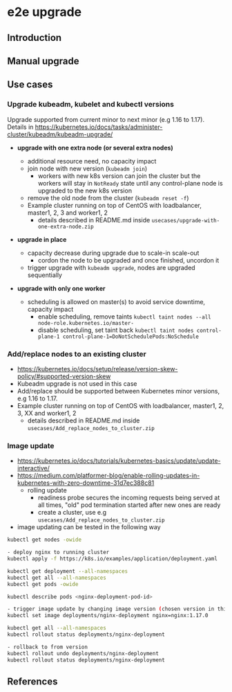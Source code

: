 # e2e upgrade

## Introduction

## Manual upgrade

## Use cases

### Upgrade kubeadm, kubelet and kubectl versions

Upgrade supported from current minor to next minor (e.g 1.16 to 1.17).
Details in <https://kubernetes.io/docs/tasks/administer-cluster/kubeadm/kubeadm-upgrade/>

* **upgrade with one extra node (or several extra nodes)**
  * additional resource need, no capacity impact
  * join node with new version (`kubeadm join`)
    * workers with new k8s version can join the cluster but the workers will stay in `NotReady` state until
      any control-plane node is upgraded to the new k8s version
  * remove the old node from the cluster (`kubeadm reset -f`)
  * Example cluster running on top of CentOS with loadbalancer, master1, 2, 3 and worker1, 2
    * details described in README.md inside `usecases/upgrade-with-one-extra-node.zip`

* **upgrade in place**
  * capacity decrease during upgrade due to scale-in scale-out
    * cordon the node to be upgraded and once finished, uncordon it
  * trigger upgrade with `kubeadm upgrade`, nodes are upgraded sequentially

* **upgrade with only one worker**
  * scheduling is allowed on master(s) to avoid service downtime, capacity impact
    * enable scheduling, remove taints `kubectl taint nodes --all node-role.kubernetes.io/master-`
    * disable scheduling, set taint back `kubectl taint nodes control-plane-1 control-plane-1=DoNotSchedulePods:NoSchedule`

### Add/replace nodes to an existing cluster

* <https://kubernetes.io/docs/setup/release/version-skew-policy/#supported-version-skew>
* Kubeadm upgrade is not used in this case
* Add/replace should be supported between Kubernetes minor versions, e.g 1.16 to 1.17.
* Example cluster running on top of CentOS with loadbalancer, master1, 2, 3, XX and worker1, 2
  * details described in README.md inside `usecases/Add_replace_nodes_to_cluster.zip`

### Image update

* <https://kubernetes.io/docs/tutorials/kubernetes-basics/update/update-interactive/>
* <https://medium.com/platformer-blog/enable-rolling-updates-in-kubernetes-with-zero-downtime-31d7ec388c81>
  * rolling update
    * readiness probe secures the incoming requests being served at all times, "old" pod termination started after new ones are ready
    * create a cluster, use e.g `usecases/Add_replace_nodes_to_cluster.zip`
* image updating can be tested in the following way

```bash
kubectl get nodes -owide

- deploy nginx to running cluster
kubectl apply -f https://k8s.io/examples/application/deployment.yaml

kubectl get deployment --all-namespaces
kubectl get all --all-namespaces
kubectl get pods -owide

kubectl describe pods <nginx-deployment-pod-id>

- trigger image update by changing image version (chosen version in this example is 1.17.0)
kubectl set image deployments/nginx-deployment nginx=nginx:1.17.0

kubectl get all --all-namespaces
kubectl rollout status deployments/nginx-deployment

- rollback to from version
kubectl rollout undo deployments/nginx-deployment
kubectl rollout status deployments/nginx-deployment
```

## References

